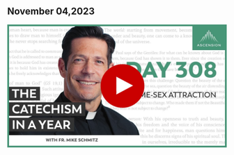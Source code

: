 ## November 04,2023 ##

[![Same-Sex Attraction](https://raw.githubusercontent.com/linusjf/CIAY/main/November/jpgs/Day308.jpg)](https://youtu.be/sR0rIe4CPoA "Same-Sex Attraction")
